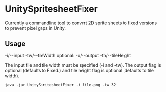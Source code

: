 # UnitySpritesheetFixer
Currently a commandline tool to convert 2D sprite sheets to fixed versions to prevent pixel gaps in Unity.

## Usage
-i/--input <file> -tw/--tileWidth <width> optional: -o/--output <file> -th/--tileHeight <height>

The input file and tile width must be specified (-i and -tw). The output flag is optional (defaults to <file>Fixed.<format>) and tile height flag is optional (defaults to tile width).

`java -jar UnitySpritesheetFixer -i file.png -tw 32`